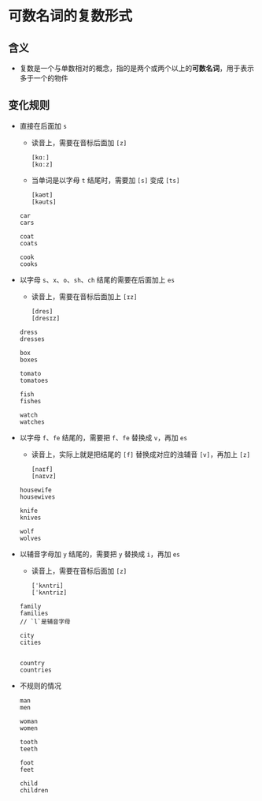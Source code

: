 # 可数名词的复数形式

## 含义

- 复数是一个与单数相对的概念，指的是两个或两个以上的**可数名词**，用于表示多于一个的物件

## 变化规则

- 直接在后面加 `s`

  - 读音上，需要在音标后面加 `[z]`

    ```
    [kɑː]
    [kɑːz]
    ```

  - 当单词是以字母 `t` 结尾时，需要加 `[s]` 变成 `[ts]`

    ```
    [kəʊt]
    [kəuts]
    ```

  ```
  car
  cars

  coat
  coats

  cook
  cooks
  ```

- 以字母 `s`、`x`、`o`、`sh`、`ch` 结尾的需要在后面加上 `es`

  - 读音上，需要在音标后面加上 `[ɪz]`

    ```
    [dres]
    [dresɪz]
    ```

  ```
  dress
  dresses

  box
  boxes

  tomato
  tomatoes

  fish
  fishes

  watch
  watches
  ```

- 以字母 `f`、`fe` 结尾的，需要把 `f`、`fe` 替换成 `v`，再加 `es`

  - 读音上，实际上就是把结尾的 `[f]` 替换成对应的浊辅音 `[v]`，再加上 `[z]`

    ```
    [naɪf]
    [naɪvz]
    ```

  ```
  housewife
  housewives

  knife
  knives

  wolf
  wolves
  ```

- 以辅音字母加 `y` 结尾的，需要把 `y` 替换成 `i`，再加 `es`

  - 读音上，需要在音标后面加 `[z]`

    ```
    [ˈkʌntri]
    [ˈkʌntriz]
    ```

  ```
  family
  families
  // `l`是辅音字母

  city
  cities


  country
  countries
  ```

- 不规则的情况

  ```
  man
  men

  woman
  women

  tooth
  teeth

  foot
  feet

  child
  children
  ```
